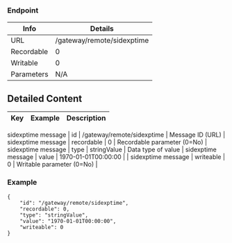 # 



### Endpoint

| Info  | Details |
| ------------- | ------------- |
| URL   | /gateway/remote/sidexptime   |
| Recordable   | 0   |
| Writable   | 0   |
| Parameters  | N/A  |

## Detailed Content

|  Key  | Example | Description |
| ------------- | :------: | ------------- |
sidexptime message
|  id | /gateway/remote/sidexptime | Message ID (URL) |
sidexptime message
|  recordable | 0 | Recordable parameter (0=No) |
sidexptime message
|  type | stringValue | Data type of value |
sidexptime message
|  value | 1970-01-01T00:00:00 |  |
sidexptime message
|  writeable | 0 | Writable parameter (0=No) |

### Example
```
{
    "id": "/gateway/remote/sidexptime",
    "recordable": 0,
    "type": "stringValue",
    "value": "1970-01-01T00:00:00",
    "writeable": 0
}
```
